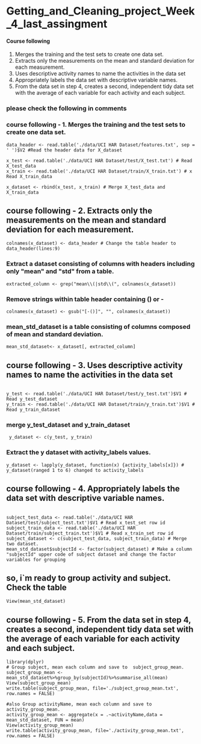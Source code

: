 # Getting_and_Cleaning_project_Week_4_last_assingment

#### Course following

1. Merges the training and the test sets to create one data set.
2. Extracts only the measurements on the mean and standard deviation for each measurement. 
3. Uses descriptive activity names to name the activities in the data set
4. Appropriately labels the data set with descriptive variable names. 
5. From the data set in step 4, creates a second, independent tidy data set with the average of each variable for each activity and each subject.

### please check the following in comments

### course following - 1. Merges the training and the test sets to create one data set.
```
data_header <- read.table('./data/UCI HAR Dataset/features.txt', sep = ' ')$V2 #Read the header data for X_dataset

x_test <- read.table('./data/UCI HAR Dataset/test/X_test.txt') # Read X_test_data
x_train <- read.table('./data/UCI HAR Dataset/train/X_train.txt') # x Read X_train_data

x_dataset <- rbind(x_test, x_train) # Merge X_test_data and X_train_data
```
## course following - 2. Extracts only the measurements on the mean and standard deviation for each measurement.
```
colnames(x_dataset) <- data_header # Change the table header to data_header(lines:9)
```
### Extract a dataset consisting of columns with headers including only "mean" and "std" from a table.
```extracted_column <- grep("mean\\(|std\\(", colnames(x_dataset))```
### Remove strings within table header containing () or -
```colnames(x_dataset) <- gsub("[-()]", "", colnames(x_dataset))```
### mean_std_dataset is a table consisting of columns composed of mean and standard deviation.
```mean_std_dataset<- x_dataset[, extracted_column]```

## course following - 3. Uses descriptive activity names to name the activities in the data set
```activity_labels <- read.table('./data/UCI HAR Dataset/activity_labels.txt')$V2 # Read index for y_dataset. 

y_test <- read.table('./data/UCI HAR Dataset/test/y_test.txt')$V1 # Read y_test_dataset
y_train <- read.table('./data/UCI HAR Dataset/train/y_train.txt')$V1 # Read y_train_dataset
```
### merge y_test_dataset and y_train_dataset
``` y_dataset <- c(y_test, y_train)```

### Extract the y dataset with activity_labels values.
```y_dataset <- lapply(y_dataset, function(x) {activity_labels[x]}) # y_dataset(ranged 1 to 6) changed to activity_labels```

## course following - 4. Appropriately labels the data set with descriptive variable names. 

```mean_std_dataset$activityName <- unlist(y_dataset) # activityName column was created in the mean_std_dataset table, and the y_dataset was added to it.

subject_test_data <- read.table('./data/UCI HAR Dataset/test/subject_test.txt')$V1 # Read x_test_set row id
subject_train_data <- read.table('./data/UCI HAR Dataset/train/subject_train.txt')$V1 # Read x_train_set row id 
subject_dataset <- c(subject_test_data, subject_train_data) # Merge two dataset.
mean_std_dataset$subjectId <- factor(subject_dataset) # Make a column "subjectId" upper code of subject dataset and change the factor variables for grouping
```
## so, i`m ready to group activity and subject. Check the table
``` View(mean_std_dataset) ```

## course following - 5. From the data set in step 4, creates a second, independent tidy data set with the average of each variable for each activity and each subject.

```
library(dplyr)
# Group subject, mean each column and save to  subject_group_mean.
subject_group_mean <- mean_std_dataset%>%group_by(subjectId)%>%summarise_all(mean)
View(subject_group_mean)
write.table(subject_group_mean, file='./subject_group_mean.txt', row.names = FALSE)

#also Group activityName, mean each column and save to  activity_group_mean.
activity_group_mean <- aggregate(x = .~activityName,data = mean_std_dataset, FUN = mean)
View(activity_group_mean)
write.table(activity_group_mean, file='./activity_group_mean.txt', row.names = FALSE)
```
